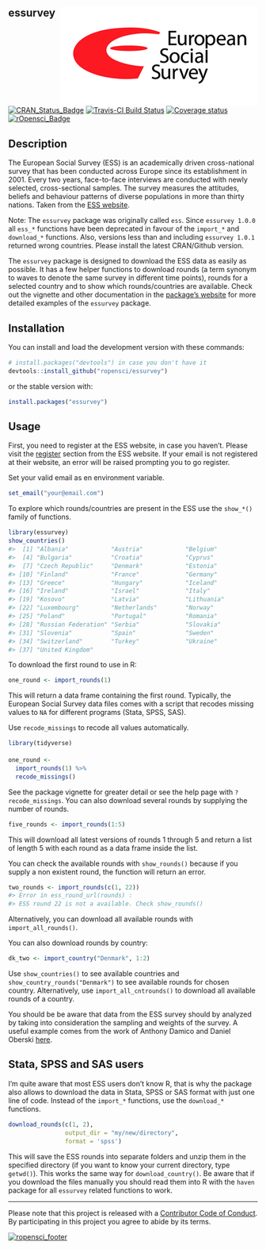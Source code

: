 
## essurvey <img src="man/figures/ess_logo.png" align="right" />

[![CRAN\_Status\_Badge](http://www.r-pkg.org/badges/version/essurvey)](https://cran.r-project.org/package=essurvey)
[![Travis-CI Build
Status](https://travis-ci.org/ropensci/essurvey.svg?branch=master)](https://travis-ci.org/ropensci/essurvey)
[![Coverage
status](https://codecov.io/gh/ropensci/essurvey/branch/master/graph/badge.svg)](https://codecov.io/github/ropensci/essurvey?branch=master)
[![rOpensci\_Badge](https://badges.ropensci.org/201_status.svg)](https://github.com/ropensci/onboarding/issues/201)

## Description

The European Social Survey (ESS) is an academically driven
cross-national survey that has been conducted across Europe since its
establishment in 2001. Every two years, face-to-face interviews are
conducted with newly selected, cross-sectional samples. The survey
measures the attitudes, beliefs and behaviour patterns of diverse
populations in more than thirty nations. Taken from the [ESS
website](http://www.europeansocialsurvey.org/about/).

Note: The `essurvey` package was originally called `ess`. Since
`essurvey 1.0.0` all `ess_*` functions have been deprecated in favour of
the `import_*` and `download_*` functions. Also, versions less than and
including `essurvey 1.0.1` returned wrong countries. Please install the
latest CRAN/Github version.

The `essurvey` package is designed to download the ESS data as easily as
possible. It has a few helper functions to download rounds (a term
synonym to waves to denote the same survey in different time points),
rounds for a selected country and to show which rounds/countries are
available. Check out the vignette and other documentation in the
[package’s website](https://ropensci.github.io/essurvey/) for more
detailed examples of the `essurvey` package.

## Installation

You can install and load the development version with these commands:

``` r
# install.packages("devtools") in case you don't have it
devtools::install_github("ropensci/essurvey")
```

or the stable version with:

``` r
install.packages("essurvey")
```

## Usage

First, you need to register at the ESS website, in case you haven’t.
Please visit the
[register](http://www.europeansocialsurvey.org/user/new) section from
the ESS website. If your email is not registered at their website, an
error will be raised prompting you to go register.

Set your valid email as en environment variable.

``` r
set_email("your@email.com")
```

To explore which rounds/countries are present in the ESS use the
`show_*()` family of functions.

``` r
library(essurvey)
show_countries()
#>  [1] "Albania"            "Austria"            "Belgium"           
#>  [4] "Bulgaria"           "Croatia"            "Cyprus"            
#>  [7] "Czech Republic"     "Denmark"            "Estonia"           
#> [10] "Finland"            "France"             "Germany"           
#> [13] "Greece"             "Hungary"            "Iceland"           
#> [16] "Ireland"            "Israel"             "Italy"             
#> [19] "Kosovo"             "Latvia"             "Lithuania"         
#> [22] "Luxembourg"         "Netherlands"        "Norway"            
#> [25] "Poland"             "Portugal"           "Romania"           
#> [28] "Russian Federation" "Serbia"             "Slovakia"          
#> [31] "Slovenia"           "Spain"              "Sweden"            
#> [34] "Switzerland"        "Turkey"             "Ukraine"           
#> [37] "United Kingdom"
```

To download the first round to use in R:

``` r
one_round <- import_rounds(1)
```

This will return a data frame containing the first round. Typically, the
European Social Survey data files comes with a script that recodes
missing values to `NA` for different programs (Stata, SPSS, SAS).

Use `recode_missings` to recode all values automatically.

``` r
library(tidyverse)

one_round <-
  import_rounds(1) %>%
  recode_missings()
```

See the package vignette for greater detail or see the help page with
`?recode_missings`. You can also download several rounds by supplying
the number of rounds.

``` r
five_rounds <- import_rounds(1:5)
```

This will download all latest versions of rounds 1 through 5 and return
a list of length 5 with each round as a data frame inside the list.

You can check the available rounds with `show_rounds()` because if you
supply a non existent round, the function will return an error.

``` r
two_rounds <- import_rounds(c(1, 22))
#> Error in ess_round_url(rounds) : 
#> ESS round 22 is not a available. Check show_rounds() 
```

Alternatively, you can download all available rounds with
`import_all_rounds()`.

You can also download rounds by country:

``` r
dk_two <- import_country("Denmark", 1:2)
```

Use `show_countries()` to see available countries and
`show_country_rounds("Denmark")` to see available rounds for chosen
country. Alternatively, use `import_all_cntrounds()` to download all
available rounds of a country.

You should be be aware that data from the ESS survey should by analyzed
by taking into consideration the sampling and weights of the survey. A
useful example comes from the work of Anthony Damico and Daniel Oberski
[here](http://asdfree.com/european-social-survey-ess.html).

## Stata, SPSS and SAS users

I’m quite aware that most ESS users don’t know R, that is why the
package also allows to download the data in Stata, SPSS or SAS format
with just one line of code. Instead of the `import_*` functions, use the
`download_*` functions.

``` r
download_rounds(c(1, 2),
                output_dir = "my/new/directory",
                format = 'spss')
```

This will save the ESS rounds into separate folders and unzip them in
the specified directory (if you want to know your current directory,
type `getwd()`). This works the same way for `download_country()`. Be
aware that if you download the files manually you should read them into
R with the `haven` package for all `essurvey` related functions to work.

-----

Please note that this project is released with a [Contributor Code of
Conduct](CONDUCT.md). By participating in this project you agree to
abide by its
terms.

[![ropensci\_footer](https://ropensci.org/public_images/ropensci_footer.png)](https://ropensci.org)
